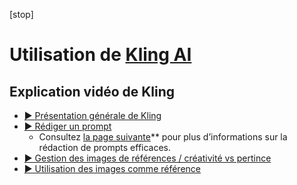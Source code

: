 [stop]
<style>.md-footer{display:none;}</style>
<style>.md-Headher{display:none;}</style>

# Utilisation de [Kling AI](https://klingai.com/)

## Explication vidéo de Kling

* [▶️ Présentation générale de Kling](https://cmontmorency365-my.sharepoint.com/:v:/g/personal/flpilote_cmontmorency_qc_ca/EXYPFL6Slk5ErrcTXzQnQOIBVjft4Q0srC5yl_pnqH6S3w?nav=eyJyZWZlcnJhbEluZm8iOnsicmVmZXJyYWxBcHAiOiJPbmVEcml2ZUZvckJ1c2luZXNzIiwicmVmZXJyYWxBcHBQbGF0Zm9ybSI6IldlYiIsInJlZmVycmFsTW9kZSI6InZpZXciLCJyZWZlcnJhbFZpZXciOiJNeUZpbGVzTGlua0NvcHkifX0&e=OgZHPK)  <br>    
* [▶️ Rédiger un prompt](https://cmontmorency365-my.sharepoint.com/:v:/g/personal/flpilote_cmontmorency_qc_ca/ETcXpgDVhPVOi5scfDY8TJwBHXgnG62NSGI0zHcd449ccQ?nav=eyJyZWZlcnJhbEluZm8iOnsicmVmZXJyYWxBcHAiOiJPbmVEcml2ZUZvckJ1c2luZXNzIiwicmVmZXJyYWxBcHBQbGF0Zm9ybSI6IldlYiIsInJlZmVycmFsTW9kZSI6InZpZXciLCJyZWZlcnJhbFZpZXciOiJNeUZpbGVzTGlua0NvcHkifX0&e=eAQGwz)  <br>
  * Consultez [la page suivante](prompt.md)** pour plus d’informations sur la rédaction de prompts efficaces.   
* [▶️ Gestion des images de références / créativité vs pertince](https://cmontmorency365-my.sharepoint.com/:v:/g/personal/flpilote_cmontmorency_qc_ca/ETG7VGh8NmdAnMgYb0rIf80B2HS9M2hR1PDWmUCcPXC79w?nav=eyJyZWZlcnJhbEluZm8iOnsicmVmZXJyYWxBcHAiOiJPbmVEcml2ZUZvckJ1c2luZXNzIiwicmVmZXJyYWxBcHBQbGF0Zm9ybSI6IldlYiIsInJlZmVycmFsTW9kZSI6InZpZXciLCJyZWZlcnJhbFZpZXciOiJNeUZpbGVzTGlua0NvcHkifX0&e=yZZqZ2)  <br>    
* [▶️ Utilisation des images comme référence](https://cmontmorency365-my.sharepoint.com/:v:/g/personal/flpilote_cmontmorency_qc_ca/EXBpgV1yWE1Lhu7Kz0LTxbkB2-EprLXe5i6IaDODDjEHfA?nav=eyJyZWZlcnJhbEluZm8iOnsicmVmZXJyYWxBcHAiOiJPbmVEcml2ZUZvckJ1c2luZXNzIiwicmVmZXJyYWxBcHBQbGF0Zm9ybSI6IldlYiIsInJlZmVycmFsTW9kZSI6InZpZXciLCJyZWZlcnJhbFZpZXciOiJNeUZpbGVzTGlua0NvcHkifX0&e=7CLNvn)  <br>    

